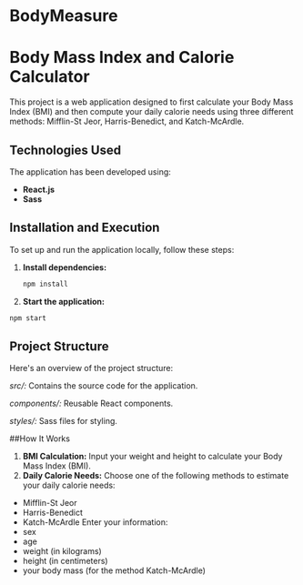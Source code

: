 # BodyMeasure

# Body Mass Index and Calorie Calculator

This project is a web application designed to first calculate your Body Mass Index (BMI) and then compute your daily calorie needs using three different methods: Mifflin-St Jeor, Harris-Benedict, and Katch-McArdle.

## Technologies Used

The application has been developed using:
- **React.js**
- **Sass**

## Installation and Execution

To set up and run the application locally, follow these steps:

1. **Install dependencies:**
   ```bash
   npm install
   ```

2. **Start the application:**
```bash
npm start
```
## Project Structure
Here's an overview of the project structure:

_src/:_ Contains the source code for the application.

_components/:_ Reusable React components.

_styles/:_ Sass files for styling.

##How It Works

1.	**BMI Calculation:**
Input your weight and height to calculate your Body Mass Index (BMI).
3.	**Daily Calorie Needs:**
Choose one of the following methods to estimate your daily calorie needs:
- Mifflin-St Jeor
- Harris-Benedict
- Katch-McArdle
Enter your information:
- sex
-	age
-	weight (in kilograms)
-	height (in centimeters)
- your body mass (for the method Katch-McArdle)
